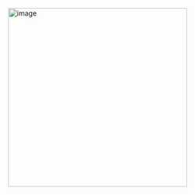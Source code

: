 <img width="365" alt="image" src="https://github.com/user-attachments/assets/56900d25-4c6f-4a4f-a382-d59a90ab2bf7" />
